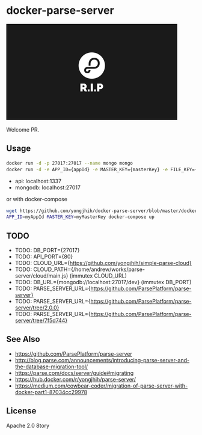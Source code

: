 # docker-parse-server

![](art/parse-rip-32dp.png)

Welcome PR.

## Usage

```sh
docker run -d -p 27017:27017 --name mongo mongo
docker run -d -e APP_ID={appId} -e MASTER_KEY={masterKey} -e FILE_KEY={fileKey} -p 1337:1337 --link mongo yongjhih/parse-server
```

* api: localhost:1337
* mongodb: localhost:27017

or with docker-compose

```sh
wget https://github.com/yongjhih/docker-parse-server/blob/master/docker-compose.yml
APP_ID=myAppId MASTER_KEY=myMasterKey docker-compose up
```

## TODO

* TODO: DB_PORT={27017}
* TODO: API_PORT={80}
* TODO: CLOUD_URL={https://github.com/yongjhih/simple-parse-cloud}
* TODO: CLOUD_PATH={/home/andrew/works/parse-server/cloud/main.js} (immutex CLOUD_URL)
* TODO: DB_URL={mongodb://localhost:27017/dev} (immutex DB_PORT)
* TODO: PARSE_SERVER_URL={https://github.com/ParsePlatform/parse-server}
* TODO: PARSE_SERVER_URL={https://github.com/ParsePlatform/parse-server/tree/2.0.0}
* TODO: PARSE_SERVER_URL={https://github.com/ParsePlatform/parse-server/tree/7f5d744}

## See Also

* https://github.com/ParsePlatform/parse-server
* http://blog.parse.com/announcements/introducing-parse-server-and-the-database-migration-tool/
* https://parse.com/docs/server/guide#migrating
* https://hub.docker.com/r/yongjhih/parse-server/
* https://medium.com/cowbear-coder/migration-of-parse-server-with-docker-part1-87034cc29978

## License

Apache 2.0 8tory
